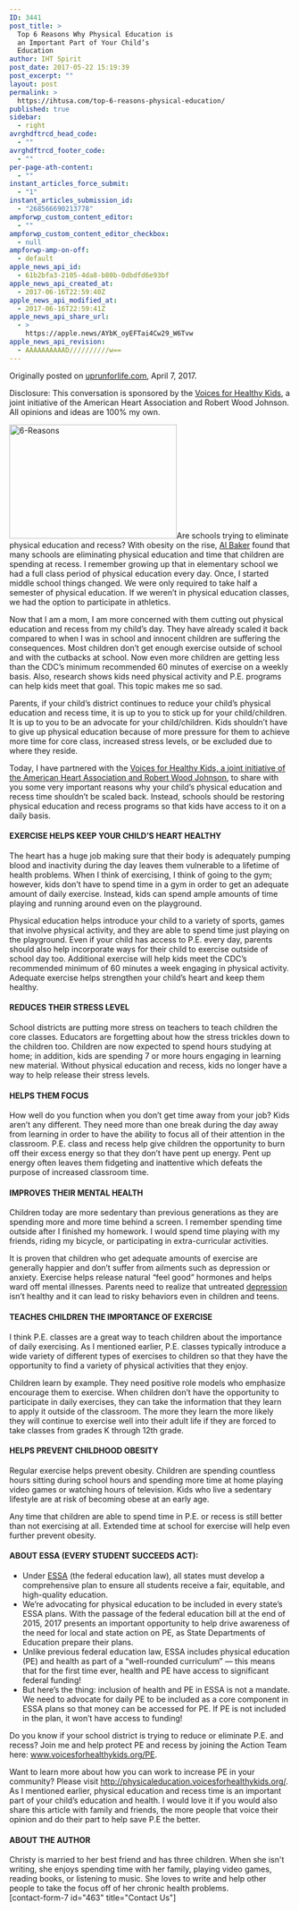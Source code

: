 ```yaml
---
ID: 3441
post_title: >
  Top 6 Reasons Why Physical Education is
  an Important Part of Your Child’s
  Education
author: IHT Spirit
post_date: 2017-05-22 15:19:39
post_excerpt: ""
layout: post
permalink: >
  https://ihtusa.com/top-6-reasons-physical-education/
published: true
sidebar:
  - right
avrghdftrcd_head_code:
  - ""
avrghdftrcd_footer_code:
  - ""
per-page-ath-content:
  - ""
instant_articles_force_submit:
  - "1"
instant_articles_submission_id:
  - "268566690213778"
ampforwp_custom_content_editor:
  - ""
ampforwp_custom_content_editor_checkbox:
  - null
ampforwp-amp-on-off:
  - default
apple_news_api_id:
  - 61b2bfa3-2105-4da8-b80b-0dbdfd6e93bf
apple_news_api_created_at:
  - 2017-06-16T22:59:40Z
apple_news_api_modified_at:
  - 2017-06-16T22:59:41Z
apple_news_api_share_url:
  - >
    https://apple.news/AYbK_oyEFTai4Cw29_W6Tvw
apple_news_api_revision:
  - AAAAAAAAAAD//////////w==
---
```

Originally posted on <a href="http://www.uprunforlife.com/top-6-reasons-why-physical-education-is-an-important-part-of-your-childs-education/">uprunforlife.com</a>, April 7, 2017.

Disclosure: This conversation is sponsored by the <a href="http://voicesforhealthykids.orhttp//voicesforhealthykids.org/peg/pe" target="_blank" rel="noopener noreferrer">Voices for Healthy Kids</a>, a joint initiative of the American Heart Association and Robert Wood Johnson. All opinions and ideas are 100% my own.

<a href="https://ihtusa.com/wp-content/uploads/2017/05/Top-6-Reasons-Why-Physical-Education-is-an-Important-Part-of-Your-Childs-Education.jpg"><img class="alignleft size-medium wp-image-3442" src="https://ihtusa.com/wp-content/uploads/2017/05/Top-6-Reasons-Why-Physical-Education-is-an-Important-Part-of-Your-Childs-Education-300x204.jpg" alt="6-Reasons" width="300" height="204" /></a>Are schools trying to eliminate physical education and recess? With obesity on the rise, <a href="http://www.nytimes.com/2012/07/11/education/even-as-schools-battle-obesity-physical-education-is-sidelined.html" target="_blank" rel="noopener noreferrer">Al Baker</a> found that many schools are eliminating physical education and time that children are spending at recess. I remember growing up that in elementary school we had a full class period of physical education every day. Once, I started middle school things changed. We were only required to take half a semester of physical education. If we weren’t in physical education classes, we had the option to participate in athletics.

Now that I am a mom, I am more concerned with them cutting out physical education and recess from my child’s day. They have already scaled it back compared to when I was in school and innocent children are suffering the consequences. Most children don’t get enough exercise outside of school and with the cutbacks at school. Now even more children are getting less than the CDC’s minimum recommended 60 minutes of exercise on a weekly basis. Also, research shows kids need physical activity and P.E. programs can help kids meet that goal. This topic makes me so sad.

<!--more-->Parents, if your child’s district continues to reduce your child’s physical education and recess time, it is up to you to stick up for your child/children. It is up to you to be an advocate for your child/children. Kids shouldn’t have to give up physical education because of more pressure for them to achieve more time for core class, increased stress levels, or be excluded due to where they reside.

Today, I have partnered with the <a href="http://voicesforhealthykids.org/pe" target="_blank" rel="noopener noreferrer">Voices for Healthy Kids, a joint initiative of the American Heart Association and Robert Wood Johnson</a>, to share with you some very important reasons why your child’s physical education and recess time shouldn’t be scaled back. Instead, schools should be restoring physical education and recess programs so that kids have access to it on a daily basis.
<h4>EXERCISE HELPS KEEP YOUR CHILD’S HEART HEALTHY</h4>
The heart has a huge job making sure that their body is adequately pumping blood and inactivity during the day leaves them vulnerable to a lifetime of health problems. When I think of exercising, I think of going to the gym; however, kids don’t have to spend time in a gym in order to get an adequate amount of daily exercise. Instead, kids can spend ample amounts of time playing and running around even on the playground.

Physical education helps introduce your child to a variety of sports, games that involve physical activity, and they are able to spend time just playing on the playground. Even if your child has access to P.E. every day, parents should also help incorporate ways for their child to exercise outside of school day too. Additional exercise will help kids meet the CDC’s recommended minimum of 60 minutes a week engaging in physical activity. Adequate exercise helps strengthen your child’s heart and keep them healthy.
<h4>REDUCES THEIR STRESS LEVEL</h4>
School districts are putting more stress on teachers to teach children the core classes. Educators are forgetting about how the stress trickles down to the children too. Children are now expected to spend hours studying at home; in addition, kids are spending 7 or more hours engaging in learning new material. Without physical education and recess, kids no longer have a way to help release their stress levels.
<h4>HELPS THEM FOCUS</h4>
How well do you function when you don’t get time away from your job? Kids aren’t any different. They need more than one break during the day away from learning in order to have the ability to focus all of their attention in the classroom. P.E. class and recess help give children the opportunity to burn off their excess energy so that they don’t have pent up energy. Pent up energy often leaves them fidgeting and inattentive which defeats the purpose of increased classroom time.
<h4>IMPROVES THEIR MENTAL HEALTH</h4>
Children today are more sedentary than previous generations as they are spending more and more time behind a screen. I remember spending time outside after I finished my homework. I would spend time playing with my friends, riding my bicycle, or participating in extra-curricular activities.

It is proven that children who get adequate amounts of exercise are generally happier and don’t suffer from ailments such as depression or anxiety. Exercise helps release natural “feel good” hormones and helps ward off mental illnesses. Parents need to realize that untreated <a href="http://www.uprunforlife.com/foods-help-fight-depression/">depression</a> isn’t healthy and it can lead to risky behaviors even in children and teens.
<h4>TEACHES CHILDREN THE IMPORTANCE OF EXERCISE</h4>
I think P.E. classes are a great way to teach children about the importance of daily exercising. As I mentioned earlier, P.E. classes typically introduce a wide variety of different types of exercises to children so that they have the opportunity to find a variety of physical activities that they enjoy.

Children learn by example. They need positive role models who emphasize encourage them to exercise. When children don’t have the opportunity to participate in daily exercises, they can take the information that they learn to apply it outside of the classroom. The more they learn the more likely they will continue to exercise well into their adult life if they are forced to take classes from grades K through 12th grade.
<h4>HELPS PREVENT CHILDHOOD OBESITY</h4>
Regular exercise helps prevent obesity. Children are spending countless hours sitting during school hours and spending more time at home playing video games or watching hours of television. Kids who live a sedentary lifestyle are at risk of becoming obese at an early age.

Any time that children are able to spend time in P.E. or recess is still better than not exercising at all. Extended time at school for exercise will help even further prevent obesity.
<h4>ABOUT ESSA (EVERY STUDENT SUCCEEDS ACT):</h4>
<ul>
 	<li>Under <a href="http://voicesforhealthykids.org/ESSA" target="_blank" rel="noopener noreferrer">ESSA</a> (the federal education law), all states must develop a comprehensive plan to ensure all students receive a fair, equitable, and high-quality education.</li>
 	<li>We’re advocating for physical education to be included in every state’s ESSA plans. With the passage of the federal education bill at the end of 2015, 2017 presents an important opportunity to help drive awareness of the need for local and state action on PE, as State Departments of Education prepare their plans.</li>
 	<li>Unlike previous federal education law, ESSA includes physical education (PE) and health as part of a “well-rounded curriculum” — this means that for the first time ever, health and PE have access to significant federal funding!</li>
 	<li>But here’s the thing: inclusion of health and PE in ESSA is not a mandate. We need to advocate for daily PE to be included as a core component in ESSA plans so that money can be accessed for PE. If PE is not included in the plan, it won’t have access to funding!</li>
</ul>
Do you know if your school district is trying to reduce or eliminate P.E. and recess? Join me and help protect PE and recess by joining the Action Team here: <a href="http://www.voicesforhealthykids.org/PE">www.voicesforhealthykids.org/PE</a>.

Want to learn more about how you can work to increase PE in your community? Please visit <a href="http://physicaleducation.voicesforhealthykids.org/">http://physicaleducation.voicesforhealthykids.org/</a>. As I mentioned earlier, physical education and recess time is an important part of your child’s education and health. I would love it if you would also share this article with family and friends, the more people that voice their opinion and do their part to help save P.E the better.
<div class="author-box-header">
<h4>ABOUT THE AUTHOR</h4>
</div>
<div class="author-box-content clearfix">
<div class="author-box-avatar">Christy is married to her best friend and has three children. When she isn't writing, she enjoys spending time with her family, playing video games, reading books, or listening to music. She loves to write and help other people to take the focus off of her chronic health problems.</div>
</div>
<div class="author-box-avatar"></div>
<div class="author-box-avatar">[contact-form-7 id="463" title="Contact Us"]</div>